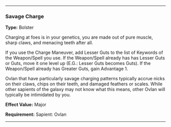 ___
### Savage Charge
__Type:__ Bolster

Charging at foes is in your genetics, you are made out of pure muscle, sharp claws, and menacing teeth after all.

If you use the Charge Maneuver, add Lesser Guts to the list of Keywords of the Weapon/Spell you use. If the Weapon/Spell already has has Lesser Guts or Guts, move it one level up (E.G.: Lesser Guts becomes Guts). If the Weapon/Spell already has Greater Guts, gain Advantage 1.

Ovlan that have particularly savage charging patterns typically accrue nicks on their claws, chips on their teeth, and damaged feathers or scales. While other sapients of the galaxy may not know what this means, other Ovlan will typically be intimidated by you.

__Effect Value:__ Major

__Requirement:__ Sapient: Ovlan

___